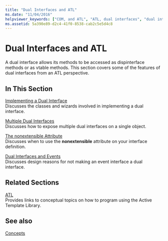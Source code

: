 ```yaml
---
title: "Dual Interfaces and ATL"
ms.date: "11/04/2016"
helpviewer_keywords: ["COM, and ATL", "ATL, dual interfaces", "dual interfaces, about dual interfaces"]
ms.assetid: 5a390e89-d2c4-41f0-8538-cab2c5e5d4c8
---
```

# Dual Interfaces and ATL

A dual interface allows its methods to be accessed as dispinterface methods or as vtable methods. This section covers some of the features of dual interfaces from an ATL perspective.

## In This Section

[Implementing a Dual Interface](../atl/implementing-a-dual-interface.md)<br/>
Discusses the classes and wizards involved in implementing a dual interface.

[Multiple Dual Interfaces](../atl/multiple-dual-interfaces.md)<br/>
Discusses how to expose multiple dual interfaces on a single object.

[The nonextensible Attribute](../atl/nonextensible-attribute.md)<br/>
Discusses when to use the **nonextensible** attribute on your interface definition.

[Dual Interfaces and Events](../atl/dual-interfaces-and-events.md)<br/>
Discusses design reasons for not making an event interface a dual interface.

## Related Sections

[ATL](../atl/active-template-library-atl-concepts.md)<br/>
Provides links to conceptual topics on how to program using the Active Template Library.

## See also

[Concepts](../atl/active-template-library-atl-concepts.md)
